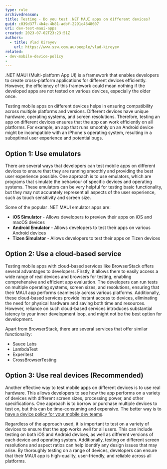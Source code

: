 ```yaml
---
type: rule
archivedreason:
title: Testing - Do you test .NET MAUI apps on different devices?
guid: c039d377-4b4e-4b81-adbf-2291c4648607
uri: dev-test-maui-apps
created: 2023-07-02T23:23:51Z
authors:
  - title: Vlad Kireyev
    url: https://www.ssw.com.au/people/vlad-kireyev
related: 
- dev-mobile-device-policy
- 
---
```


.NET MAUI (Multi-platform App UI) is a framework that enables developers to create cross-platform applications for different devices efficiently. However, the efficiency of this framework could mean nothing if the developed apps are not tested on various devices, especially the older once.

<!--endintro-->

Testing mobile apps on different devices helps in ensuring compatibility across multiple platforms and versions. Different devices have unique hardware, operating systems, and screen resolutions. Therefore, testing an app on different devices ensures that the app can work efficiently on all platforms. For example, an app that runs smoothly on an Android device might be incompatible with an iPhone's operating system, resulting in a suboptimal user experience and potential bugs.

## Option 1: Use emulators

There are several ways that developers can test mobile apps on different devices to ensure that they are running smoothly and providing the best user experience possible. One approach is to use emulators, which are programs that simulate the behaviour of specific devices and operating systems. These emulators can be very helpful for testing basic functionality, but they may not accurately represent all aspects of the user experience, such as touch sensitivity and screen size.

Some of the popular .NET MAUI emulator apps are:
* **iOS Simulator** - Allows developers to preview their apps on iOS and macOS devices
* **Android Emulator** - Allows developers to test their apps on various Android devices
* **Tizen Simulator** - Allows developers to test their apps on Tizen devices

## Option 2: Use a cloud-based service

Testing mobile apps with cloud-based services like BrowserStack offers several advantages to developers. Firstly, it allows them to easily access a wide range of real devices and browsers for testing, enabling comprehensive and efficient app evaluation. The developers can run tests on multiple operating systems, screen sizes, and resolutions, ensuring that their MAUI app performs seamlessly across various platforms. Additionally, these cloud-based services provide instant access to devices, eliminating the need for physical hardware and saving both time and resources. However, reliance on such cloud-based services introduces substantial latency to your inner development loop, and might not be the best option for development.

Apart from BrowserStack, there are several services that offer similar functionality:
* Sauce Labs
* LambdaTest
* Experitest
* CrossBrowserTesting

## Option 3: Use real devices (Recommended)

Another effective way to test mobile apps on different devices is to use real hardware. This allows developers to see how the app performs on a variety of devices with different screen sizes, processing power, and other specifications. One approach is to borrow or purchase multiple devices to test on, but this can be time-consuming and expensive. The better way is to [have a device policy for your mobile dev teams](/dev-mobile-device-policy).

Regardless of the approach used, it is important to test on a variety of devices to ensure that the app works well for all users. This can include testing on both iOS and Android devices, as well as different versions of each device and operating system. Additionally, testing on different screen resolutions and aspect ratios can help identify any design issues that may arise. By thoroughly testing on a range of devices, developers can ensure that their MAUI app is high-quality, user-friendly, and reliable across all platforms.
